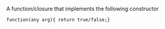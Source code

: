 A function/closure that implements the following constructor

`function(any arg){ return true/false;}`
